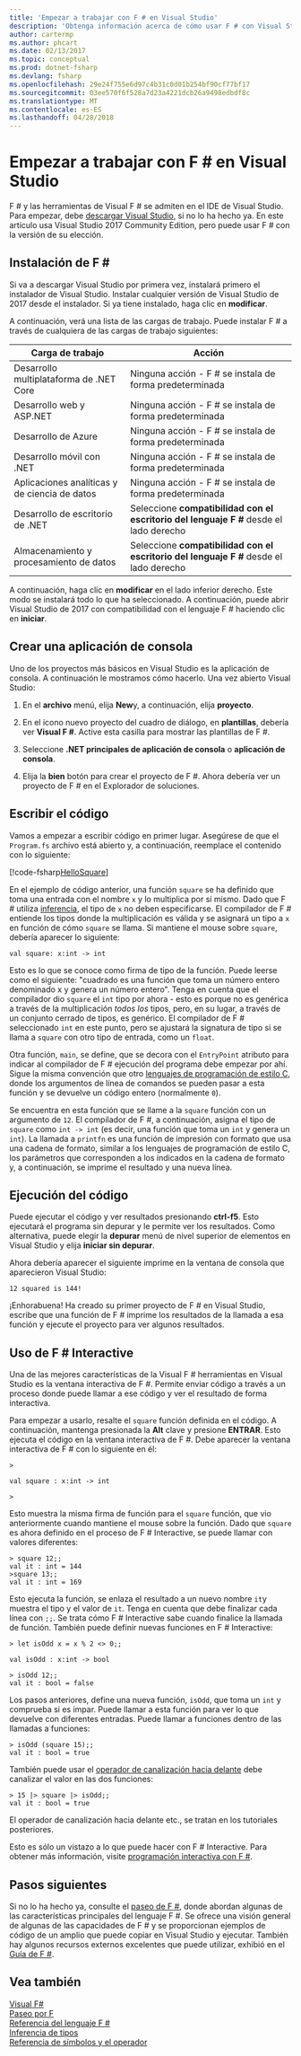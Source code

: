 ```yaml
---
title: 'Empezar a trabajar con F # en Visual Studio'
description: 'Obtenga información acerca de cómo usar F # con Visual Studio.'
author: cartermp
ms.author: phcart
ms.date: 02/13/2017
ms.topic: conceptual
ms.prod: dotnet-fsharp
ms.devlang: fsharp
ms.openlocfilehash: 29e24f755e6d97c4b31c0d01b254bf90cf77bf17
ms.sourcegitcommit: 03ee570f6f528a7d23a4221dcb26a9498edbdf8c
ms.translationtype: MT
ms.contentlocale: es-ES
ms.lasthandoff: 04/28/2018
---
```

# <a name="get-started-with-f-in-visual-studio"></a>Empezar a trabajar con F # en Visual Studio

F # y las herramientas de Visual F # se admiten en el IDE de Visual Studio.  Para empezar, debe [descargar Visual Studio](https://aka.ms/vsdownload?utm_source=mscom&utm_campaign=msdocs), si no lo ha hecho ya.  En este artículo usa Visual Studio 2017 Community Edition, pero puede usar F # con la versión de su elección.

## <a name="installing-f"></a>Instalación de F # #

Si va a descargar Visual Studio por primera vez, instalará primero el instalador de Visual Studio.  Instalar cualquier versión de Visual Studio de 2017 desde el instalador. Si ya tiene instalado, haga clic en **modificar**.

A continuación, verá una lista de las cargas de trabajo. Puede instalar F # a través de cualquiera de las cargas de trabajo siguientes:

|Carga de trabajo|Acción|
|--------|------|
| Desarrollo multiplataforma de .NET Core | Ninguna acción - F # se instala de forma predeterminada |
| Desarrollo web y ASP.NET | Ninguna acción - F # se instala de forma predeterminada |
| Desarrollo de Azure | Ninguna acción - F # se instala de forma predeterminada |
| Desarrollo móvil con .NET | Ninguna acción - F # se instala de forma predeterminada |
| Aplicaciones analíticas y de ciencia de datos | Ninguna acción - F # se instala de forma predeterminada |
| Desarrollo de escritorio de .NET | Seleccione **compatibilidad con el escritorio del lenguaje F #** desde el lado derecho |
| Almacenamiento y procesamiento de datos | Seleccione **compatibilidad con el escritorio del lenguaje F #** desde el lado derecho |

A continuación, haga clic en **modificar** en el lado inferior derecho.  Este modo se instalará todo lo que ha seleccionado.  A continuación, puede abrir Visual Studio de 2017 con compatibilidad con el lenguaje F # haciendo clic en **iniciar**.

## <a name="creating-a-console-application"></a>Crear una aplicación de consola

Uno de los proyectos más básicos en Visual Studio es la aplicación de consola.  A continuación le mostramos cómo hacerlo.  Una vez abierto Visual Studio:

1. En el **archivo** menú, elija **New**y, a continuación, elija **proyecto**.

2.  En el icono nuevo proyecto del cuadro de diálogo, en **plantillas**, debería ver **Visual F #**.  Active esta casilla para mostrar las plantillas de F #.

3. Seleccione **.NET principales de aplicación de consola** o **aplicación de consola**.

3. Elija la **bien** botón para crear el proyecto de F #.  Ahora debería ver un proyecto de F # en el Explorador de soluciones.

## <a name="writing-your-code"></a>Escribir el código

Vamos a empezar a escribir código en primer lugar.  Asegúrese de que el `Program.fs` archivo está abierto y, a continuación, reemplace el contenido con lo siguiente:

[!code-fsharp[HelloSquare](../../../samples/snippets/fsharp/getting-started/hello-square.fs)]

En el ejemplo de código anterior, una función `square` se ha definido que toma una entrada con el nombre `x` y lo multiplica por sí mismo.  Dado que F # utiliza [inferencia](../language-reference/type-inference.md), el tipo de `x` no deben especificarse.  El compilador de F # entiende los tipos donde la multiplicación es válida y se asignará un tipo a `x` en función de cómo `square` se llama.  Si mantiene el mouse sobre `square`, debería aparecer lo siguiente:

```
val square: x:int -> int
```

Esto es lo que se conoce como firma de tipo de la función.  Puede leerse como el siguiente: "cuadrado es una función que toma un número entero denominado x y genera un número entero".  Tenga en cuenta que el compilador dio `square` el `int` tipo por ahora - esto es porque no es genérica a través de la multiplicación *todos los* tipos, pero, en su lugar, a través de un conjunto cerrado de tipos, es genérico.  El compilador de F # seleccionado `int` en este punto, pero se ajustará la signatura de tipo si se llama a `square` con otro tipo de entrada, como un `float`.

Otra función, `main`, se define, que se decora con el `EntryPoint` atributo para indicar al compilador de F # ejecución del programa debe empezar por ahí.  Sigue la misma convención que otro [lenguajes de programación de estilo C](https://en.wikipedia.org/wiki/Entry_point#C_and_C.2B.2B), donde los argumentos de línea de comandos se pueden pasar a esta función y se devuelve un código entero (normalmente `0`).

Se encuentra en esta función que se llame a la `square` función con un argumento de `12`.  El compilador de F #, a continuación, asigna el tipo de `square` como `int -> int` (es decir, una función que toma un `int` y genera un `int`).  La llamada a `printfn` es una función de impresión con formato que usa una cadena de formato, similar a los lenguajes de programación de estilo C, los parámetros que corresponden a los indicados en la cadena de formato y, a continuación, se imprime el resultado y una nueva línea.

## <a name="running-your-code"></a>Ejecución del código

Puede ejecutar el código y ver resultados presionando **ctrl-f5**.  Esto ejecutará el programa sin depurar y le permite ver los resultados.  Como alternativa, puede elegir la **depurar** menú de nivel superior de elementos en Visual Studio y elija **iniciar sin depurar**.

Ahora debería aparecer el siguiente imprime en la ventana de consola que aparecieron Visual Studio:

```
12 squared is 144!
```

¡Enhorabuena!  Ha creado su primer proyecto de F # en Visual Studio, escribe que una función de F # imprime los resultados de la llamada a esa función y ejecute el proyecto para ver algunos resultados.

## <a name="using-f-interactive"></a>Uso de F # Interactive

Una de las mejores características de la Visual F # herramientas en Visual Studio es la ventana interactiva de F #.  Permite enviar código a través a un proceso donde puede llamar a ese código y ver el resultado de forma interactiva.

Para empezar a usarlo, resalte el `square` función definida en el código.  A continuación, mantenga presionada la **Alt** clave y presione **ENTRAR**.  Esto ejecuta el código en la ventana interactiva de F #.  Debe aparecer la ventana interactiva de F # con lo siguiente en él:

```
>

val square : x:int -> int

>
```

Esto muestra la misma firma de función para el `square` función, que vio anteriormente cuando mantiene el mouse sobre la función.  Dado que `square` es ahora definido en el proceso de F # Interactive, se puede llamar con valores diferentes:

```
> square 12;;
val it : int = 144
>square 13;;
val it : int = 169
```

Esto ejecuta la función, se enlaza el resultado a un nuevo nombre `it`y muestra el tipo y el valor de `it`.  Tenga en cuenta que debe finalizar cada línea con `;;`.  Se trata cómo F # Interactive sabe cuando finalice la llamada de función.  También puede definir nuevas funciones en F # Interactive:

```
> let isOdd x = x % 2 <> 0;;

val isOdd : x:int -> bool

> isOdd 12;;
val it : bool = false
```

Los pasos anteriores, define una nueva función, `isOdd`, que toma un `int` y comprueba si es impar. Puede llamar a esta función para ver lo que devuelve con diferentes entradas.  Puede llamar a funciones dentro de las llamadas a funciones:

```
> isOdd (square 15);;
val it : bool = true
```

También puede usar el [operador de canalización hacia delante](../language-reference/symbol-and-operator-reference/index.md) debe canalizar el valor en las dos funciones:

```
> 15 |> square |> isOdd;;
val it : bool = true
```

El operador de canalización hacia delante etc., se tratan en los tutoriales posteriores.

Esto es sólo un vistazo a lo que puede hacer con F # Interactive. Para obtener más información, visite [programación interactiva con F #](../tutorials/fsharp-interactive/index.md).

## <a name="next-steps"></a>Pasos siguientes

Si no lo ha hecho ya, consulte el [paseo de F #](../tour.md), donde abordan algunas de las características principales del lenguaje F #.  Se ofrece una visión general de algunas de las capacidades de F # y se proporcionan ejemplos de código de un amplio que puede copiar en Visual Studio y ejecutar.  También hay algunos recursos externos excelentes que puede utilizar, exhibió en el [Guía de F #](../index.md).

## <a name="see-also"></a>Vea también
 [Visual F#](index.md)  
 [Paseo por F](../tour.md)  
 [Referencia del lenguaje F #](../language-reference/index.md)  
 [Inferencia de tipos](../language-reference/type-inference.md)  
 [Referencia de símbolos y el operador](../language-reference/symbol-and-operator-reference/index.md)  
